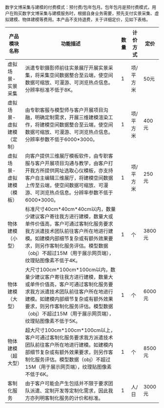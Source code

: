 数字文博采集与建模的付费模式：预付费/包年包月。包年包月是预付费模式，用户在购买数字文博采集与建模服务时，根据自身业务需要，预先支付实景采集、虚拟建模、物体建模等费用。本产品不支持退费，关于详细定价，见如下表格。

| 产品模块名称              | 功能描述                                                     | 数量 | 计价方式  | 定价   |
| ------------------------- | ------------------------------------------------------------ | ---- | --------- | ------ |
| 虚拟场景-实景采集         | 派遣专职摄影师前往实景展厅开展实景采集，将采集空间数据整合至云端，使空间数据可缩放、可漫游、可浏览热点信息。分辨率标准不低于8K。 | 1    | 项/平方米 | 50元   |
| 虚拟场景-虚拟建模（定制） | 由专职客服与模型师与客户开展项目沟融，明确定制需求，开展三维建模渲染工作，将建模空间数据整合至云端，使空间数据可缩放、可漫游、可浏览热点信息。分辨率参数不低于6000\*3000。 | 1    | 项/平方米 | 400元  |
| 虚拟场景-虚拟建模（模板） | 向客户提供三维展厅模板软件，由专职客服与客户开展项目沟通与教学，由客户打开我方所提供网址选取心仪模板，亦支持客户自主编辑三维展厅，将建模空间数据上传至云端，使空间数据可缩放、可漫游、可浏览热点信息。分辨率参数不低于6000\*3000。 | 1    | 项/平方米 | 250元  |
| 物体建模（小型）          | 标准尺寸40cm\*40cm\*40cm以内，数量少建议客户寄往我方进行建模，数量大或单件价值高，客户可通过客制化服务要求我方派遣技术团队前往客户所在地进行建模。如建模内部细节复杂或有额外效果要求，则另作客制化服务评估。模型数据（obj）不超过15M（用于展示网页端），纹理贴图像素不低于4K。 | 1    | 个        | 3800元 |
| 物体建模（大型）          | 大尺寸100cm\*100cm\*100cm以内，数量少建议客户寄往我方进行建模，数量大或单件价值高，客户可通过客制化服务要求我方派遣技术团队前往客户所在地进行建模。如建模内部细节复杂或有额外效果要求，则另作客制化服务评估。模型数据（obj）不超过15M（用于展示网页端），纹理贴图像素不低于5K。 | 1    | 个        | 6000元 |
| 物体建模（超大型）        | 超大尺寸100cm\*100cm\*100cm以上，客户可通过客制化服务要求我方派遣技术团队前往客户所在地进行建模。如建模内部细节复杂或有额外效果要求，则另作客制化服务评估。模型数据（obj）不超过15M（用于展示网页端），纹理贴图像素不低于6K。 | 1    | 个        | 8500元 |
| 客制化服务                | 由于客户可能会产生包括并不限于要求团队派遣、定制开发等定制化需求，因此我方亦列明客制化服务的计价和标准。 | 1    | 人/日     | 3000元 |
